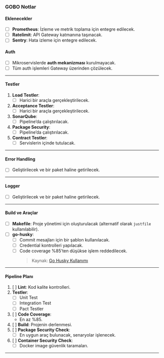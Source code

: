 ### GOBO Notlar

#### **Eklenecekler**

- [ ] **Prometheus**: İzleme ve metrik toplama için entegre edilecek.
- [ ] **Ratelimit**: API Gateway katmanına taşınacak.
- [ ] **Sentry**: Hata izleme için entegre edilecek.

#### **Auth**

- [ ] Mikroservislerde **auth mekanizması** kurulmayacak.
- [ ] Tüm auth işlemleri Gateway üzerinden çözülecek.

---

#### **Testler**

1. **Load Testler**:
   - [ ] Harici bir araçla gerçekleştirilecek.
2. **Acceptance Testler**:
   - [ ] Harici bir araçla gerçekleştirilecek.
3. **SonarQube**:
   - [ ] Pipeline’da çalıştırılacak.
4. **Package Security**:
   - [ ] Pipeline’da çalıştırılacak.
5. **Contract Testler**:
   - [ ] Servislerin içinde tutulacak.

---

#### **Error Handling**

- [ ] Geliştirilecek ve bir paket haline getirilecek.

---

#### **Logger**

- [ ] Geliştirilecek ve bir paket haline getirilecek.

---

#### **Build ve Araçlar**

- [ ] **Makefile**: Proje yönetimi için oluşturulacak (alternatif olarak `justfile` kullanılabilir).
- [ ] **go-husky**:
  - [ ] Commit mesajları için bir şablon kullanılacak.
  - [ ] Credential kontrolleri yapılacak.
  - [ ] Code coverage %85’ten düşükse işlem reddedilecek.
    > Kaynak: [Go Husky Kullanımı](https://dev.to/devnull03/get-started-with-husky-for-go-31pa)

---

#### **Pipeline Planı**

1. [ ] **Lint**: Kod kalite kontrolleri.
2. **Testler**:
   - [ ] Unit Test
   - [ ] Integration Test
   - [ ] Pact Testler
3. [ ] **Code Coverage**:
   - En az %85.
4. [ ] **Build**: Projenin derlenmesi.
5. [ ] **Package Security Check**:
   - [ ] En uygun araç bulunacak, senaryolar işlenecek.
6. [ ] **Container Security Check**:
   - [ ] Docker image güvenlik taramaları.

---
